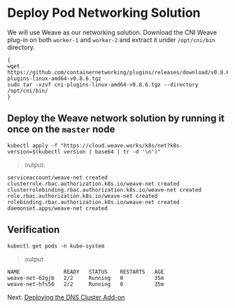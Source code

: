 # Deploy Pod Networking Solution

We will use Weave as our networking solution. Download the CNI Weave plug-in on both `worker-1` and `worker-2` and extract it under `/opt/cni/bin` directory.

```shell
{
wget https://github.com/containernetworking/plugins/releases/download/v0.8.6/cni-plugins-linux-amd64-v0.8.6.tgz
sudo tar -xzvf cni-plugins-linux-amd64-v0.8.6.tgz --directory /opt/cni/bin/
}
```

## Deploy the Weave network solution by running it once on the `master` node

```shell
kubectl apply -f "https://cloud.weave.works/k8s/net?k8s-version=$(kubectl version | base64 | tr -d '\n')"
```
> output:

```shell
serviceaccount/weave-net created
clusterrole.rbac.authorization.k8s.io/weave-net created
clusterrolebinding.rbac.authorization.k8s.io/weave-net created
role.rbac.authorization.k8s.io/weave-net created
rolebinding.rbac.authorization.k8s.io/weave-net created
daemonset.apps/weave-net created
```
## Verification

```shell
kubectl get pods -n kube-system
```
> output

```shell
NAME              READY   STATUS    RESTARTS   AGE
weave-net-62gjb   2/2     Running   0          35m
weave-net-hfs56   2/2     Running   0          35m
```


Next: [Deploying the DNS Cluster Add-on](12-dns-addon.md)
